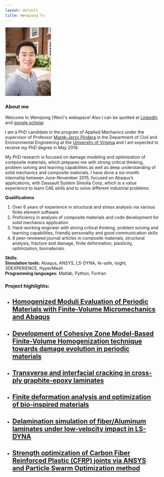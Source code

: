 ```yaml
---
layout: default
title: Wenqiong Tu
---
```

![My personal photo](/assets/personalPhoto.jpg)

### About me

Welcome to Wenqiong (Wen)'s webspace! Also I can be spotted at [LinkedIn](https://www.linkedin.com/in/wenqiong) and [google scholar](https://scholar.google.com/citations?hl=en&user=u28-S4gAAAAJ&view_op=list_works&sortby=pubdate). 

I am a PhD candidate in the program of Applied Mechanics under the supervisor of Professor [Marek-Jerzy Pindera](http://cee.virginia.edu/marekjerzypindera/) in the Department of Civil and Environmental Engineering at the [University of Virginia](http://www.virginia.edu/) and I am expected to receive my PhD degree in May 2016. 

My PhD research is focused on damage modeling and optimization of composite materials, which prepares me with strong critical thinking, problem solving and learning capabilities as well as deep understanding of solid mechanics and composite materials. I have done a six-month internship between June-November 2015, focused on Abaqus’s applications, with Dassault System Simulia Corp, which is a value experience to learn CAE skills and to solve different industrial problems.

**Qualifications** <br>
1) Over 6 years of experience in structural and stress analysis via various finite element software <br> 
2) Proficiency in analysis of composite materials and code development for solid mechanics application <br> 
3) Hard-working engineer with strong critical thinking, problem solving and learning capabilities, friendly personality and good  communication skills <br> 
4) 8 peer-reviewed journal articles in composite materials, structural analysis, fracture and damage, finite deformation, plasticity, optimization, biomaterials. <br> 


**Skills:** <br>
**Simulation tools:** Abaqus, ANSYS, LS-DYNA, fe-safe, Isight, 3DEXPERIENCE, HyperMesh <br> 
**Programming languages:** Matlab, Python, Fortran 

### Project highlights:

* ## [Homogenized Moduli Evaluation of Periodic Materials with Finite-Volume Micromechanics and Abaqus](homogenizationAbaqusFVDAM.html)

* ## [Development of Cohesive Zone Model-Based Finite-Volume Homogenization technique towards damage evolution in periodic materials](/sic_ti.html) 

* ## [Transverse and interfacial cracking in cross-ply graphite-epoxy laminates](/laminateDamage.html) 

* ## [Finite deformation analysis and optimization of bio‐inspired materials](/bioTissue.html) 

* ## [Delamination simulation of fiber/Aluminum laminates under low-velocity impact in LS-DYNA](/dynaImpact.html)

* ## [Strength optimization of Carbon Fiber Reinforced Plastic (CFRP) joints via ANSYS and Particle Swarm Optimization method ](/strengthOptimization.html)

<!---
<div>
<iframe width="420" height="315" src="https://www.youtube.com/embed/EgVJ0brxqVM" frameborder="0" allowfullscreen></iframe>
</div>
-->

